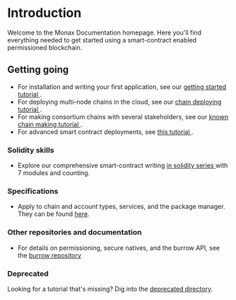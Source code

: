 # Introduction

Welcome to the Monax Documentation homepage. Here you'll find everything needed to get started using a smart-contract enabled permissioned blockchain.

## Getting going

* For installation and writing your first application, see our [getting started tutorial <i class="fa fa-chevron-circle-right" aria-hidden="true"></i>](/getting-started).
* For deploying multi-node chains in the cloud, see our [chain deploying tutorial <i class="fa fa-chevron-circle-right" aria-hidden="true"></i>](/chain-deploying).
* For making consortium chains with several stakeholders, see our [known chain making tutorial <i class="fa fa-chevron-circle-right" aria-hidden="true"></i>](/known-chain-making).
* For advanced smart contract deployments, see [this tutorial <i class="fa fa-chevron-circle-right" aria-hidden="true"></i>](/deploying-advanced-smart-contracts-to-a-chain).

### Solidity skills

* Explore our comprehensive smart-contract writing [in solidity series <i class="fa fa-chevron-circle-right" aria-hidden="true"></i>](/solidity/) with 7 modules and counting.

### Specifications

* Apply to chain and account types, services, and the package manager. They can be found [here](/specs/).

### Other repositories and documentation

* For details on permissioning, secure natives, and the burrow API, see the [burrow repository](https://github.com/hyperledger/burrow)

### Deprecated

Looking for a tutorial that's missing? Dig into the [deprecated directory](/deprecated/).

